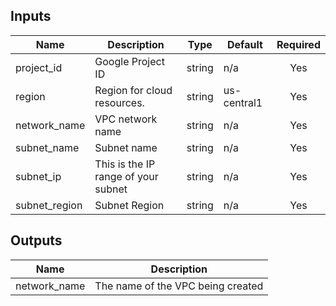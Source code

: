 ## Inputs

| Name | Description | Type | Default | Required |
|------|-------------|------|---------|:--------:|
| project\_id | Google Project ID | string | n/a | Yes |
| region | Region for cloud resources. | string | us-central1 | Yes |
| network\_name | VPC network name | string | n/a | Yes |
| subnet\_name | Subnet name | string | n/a | Yes |
| subnet\_ip | This is the IP range of your subnet | string | n/a | Yes |
| subnet\_region | Subnet Region | string | n/a | Yes |

## Outputs

| Name | Description |
|------|-------------|
| network\_name | The name of the VPC being created |
